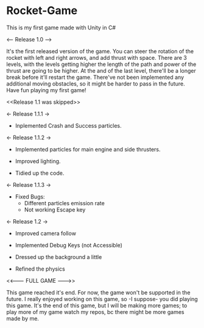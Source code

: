 # Rocket-Game
This is my first game made with Unity in C#




<-- Release 1.0 -->


It's the first released version of the game.
You can steer the rotation of the rocket with left and right arrows, and add thrust with space.
There are 3 levels, with the levels getting higher the length of the path and power of the thrust are going to be higher.
At the and of the last level, there'll be a longer break before it'll restart the game.
There've not been implemented any additional moving obstacles, so it might be harder to pass in the future.
Have fun playing my first game!


<<Release 1.1 was skipped>>


← Release 1.1.1 →


* Inplemented Crash and Success particles.
  


<- Release 1.1.2 ->


* Implemented particles for main engine and side thrusters.

* Improved lighting.

* Tidied up the code.



<- Release 1.1.3 ->

* Fixed Bugs:
   * Different particles emission rate
   * Not working Escape key



<- Release 1.2 ->

* Improved camera follow

* Implemented Debug Keys (not Accessible)

* Dressed up the background a little

* Refined the physics



<<--- FULL GAME --->>

This game reached it's end.
For now, the game won't be supported in the future.
I really enjoyed working on this game, so -I suppose- you did playing this game.
It's the end of this game, but I will be making more games; to play more of my game watch my repos, bc there might be more games made by me.


